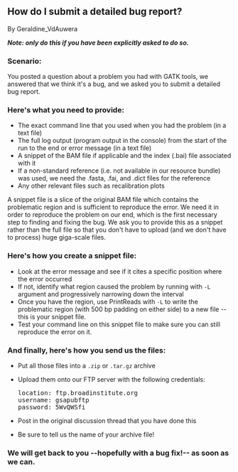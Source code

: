 ## How do I submit a detailed bug report?

By Geraldine_VdAuwera

<p><strong><em>Note: only do this if you have been explicitly asked to do so.</em></strong></p>

<h3>Scenario:</h3>

<p>You posted a question about a problem you had with GATK tools, we answered that we think it's a bug, and we asked you to submit a detailed bug report.</p>

<h3>Here's what you need to provide:</h3>

<ul><li>The exact command line that you used when you had the problem (in a text file)</li>
<li>The full log output (program output in the console) from the start of the run to the end or error message (in a text file)</li>
<li>A snippet of the BAM file if applicable and the index (.bai) file associated with it</li>
<li>If a non-standard reference (i.e. not available in our resource bundle) was used, we need the .fasta, .fai, and .dict files for the reference</li>
<li>Any other relevant files such as recalibration plots</li>
</ul><p>A snippet file is a slice of the original BAM file which contains the problematic region and is sufficient to reproduce the error. We need it in order to reproduce the problem on our end, which is the first necessary step to finding and fixing the bug. We ask you to provide this as a snippet rather than the full file so that you don't have to upload (and we don't have to process) huge giga-scale files.</p>

<h3>Here's how you create a snippet file:</h3>

<ul><li>Look at the error message and see if it cites a specific position where the error occurred</li>
<li>If not, identify what region caused the problem by running with <code class="code codeInline" spellcheck="false">-L</code> argument and progressively narrowing down the interval</li>
<li>Once you have the region, use PrintReads with <code class="code codeInline" spellcheck="false">-L</code> to write the problematic region (with 500 bp padding on either side) to a new file -- this is your snippet file.</li>
<li>Test your command line on this snippet  file to make sure you can still reproduce the error on it.</li>
</ul><h3>And finally, here's how you send us the files:</h3>

<ul><li>Put all those files into a <code class="code codeInline" spellcheck="false">.zip</code> or <code class="code codeInline" spellcheck="false">.tar.gz</code> archive</li>
<li><p>Upload them onto our FTP server with the following credentials:</p>

<pre class="code codeBlock" spellcheck="false">location: ftp.broadinstitute.org
username: gsapubftp
password: 5WvQWSfi
</pre></li>
<li><p>Post in the original discussion thread that you have done this</p></li>
<li>Be sure to tell us the name of your archive file!</li>
</ul><h3>We will get back to you --hopefully with a bug fix!-- as soon as we can.</h3>
